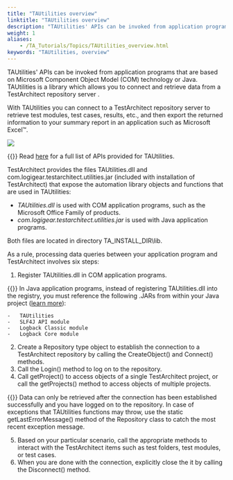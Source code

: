 ```yaml
--- 
title: "TAUtilities overview"
linktitle: "TAUtilities overview"
description: "TAUtilities' APIs can be invoked from application programs that are based on Microsoft Component Object Model (COM) technology or Java. TAUtilities is a library which allows you to connect and retrieve data from a TestArchitect repository server ."
weight: 1
aliases: 
    - /TA_Tutorials/Topics/TAUtilities_overview.html
keywords: "TAUtilities, overview"
---
```


TAUtilities' APIs can be invoked from application programs that are based on Microsoft Component Object Model \(COM\) technology or Java. TAUtilities is a library which allows you to connect and retrieve data from a TestArchitect repository server .

With TAUtilities you can connect to a TestArchitect repository server to retrieve test modules, test cases, results, etc., and then export the returned information to your summary report in an application such as Microsoft Excel™.

![](/images/TA_Tutorials/Images/TAUtilities_overview.png)

{{<tip>}} Read [here](http://testarchitect.logigear.com/onlinehelp/TAUtilities/index.html) for a full list of APIs provided for TAUtilities.

TestArchitect provides the files TAUtilities.dll and com.logigear.testarchitect.utilities.jar \(included with installation of TestArchitect\) that expose the automation library objects and functions that are used in TAUtilities:

-   *TAUtilities.dll* is used with COM application programs, such as the Microsoft Office Family of products.
-   *com.logigear.testarchitect.utilities.jar* is used with Java application programs.

Both files are located in directory TA\_INSTALL\_DIR\\lib.

As a rule, processing data queries between your application program and TestArchitect involves six steps:

1.  Register TAUtilities.dll in COM application programs.

{{<remember>}} In Java application programs, instead of registering TAUtilities.dll into the registry, you must reference the following .JARs from within your Java project \([learn more](/TA_Tutorials/Topics/TAUtilities_register_library.html)\):

    -   TAUtilities
    -   SLF4J API module
    -   Logback Classic module
    -   Logback Core module
2.  Create a Repository type object to establish the connection to a TestArchitect repository by calling the CreateObject\(\) and Connect\(\) methods.
3.  Call the Login\(\) method to log on to the repository.
4.  Call getProject\(\) to access objects of a single TestArchitect project, or call the getProjects\(\) method to access objects of multiple projects.

{{<note>}} Data can only be retrieved after the connection has been established successfully and you have logged on to the repository. In case of exceptions that TAUtilities functions may throw, use the static getLastErrorMessage\(\) method of the Repository class to catch the most recent exception message.

5.  Based on your particular scenario, call the appropriate methods to interact with the TestArchitect items such as test folders, test modules, or test cases.
6.  When you are done with the connection, explicitly close the it by calling the Disconnect\(\) method.



